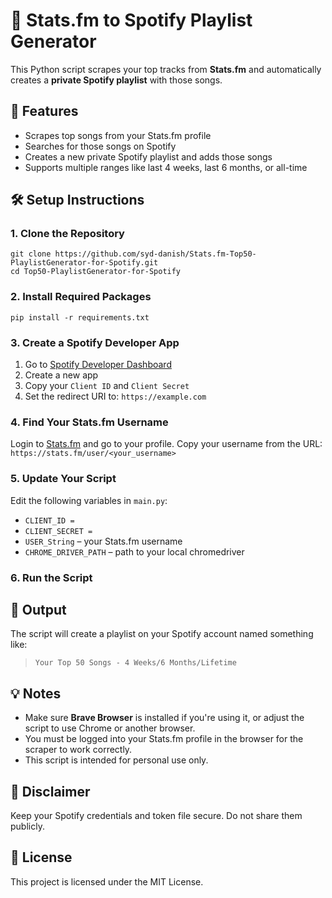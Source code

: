 <!DOCTYPE html>
<html lang="en">
<body>

  <h1>🎵 Stats.fm to Spotify Playlist Generator</h1>

  <p>This Python script scrapes your top tracks from <strong>Stats.fm</strong> and automatically creates a <strong>private Spotify playlist</strong> with those songs.</p>

  <h2>📌 Features</h2>
  <ul>
    <li>Scrapes top songs from your Stats.fm profile</li>
    <li>Searches for those songs on Spotify</li>
    <li>Creates a new private Spotify playlist and adds those songs</li>
    <li>Supports multiple ranges like last 4 weeks, last 6 months, or all-time</li>
  </ul>

  <h2>🛠️ Setup Instructions</h2>

  <h3>1. Clone the Repository</h3>
  <pre><code>git clone https://github.com/syd-danish/Stats.fm-Top50-PlaylistGenerator-for-Spotify.git
cd Top50-PlaylistGenerator-for-Spotify </code></pre>

  <h3>2. Install Required Packages</h3>
  <pre><code>pip install -r requirements.txt</code></pre>

  <h3>3. Create a Spotify Developer App</h3>
  <ol>
    <li>Go to <a href="https://developer.spotify.com/dashboard" target="_blank">Spotify Developer Dashboard</a></li>
    <li>Create a new app</li>
    <li>Copy your <code>Client ID</code> and <code>Client Secret</code></li>
    <li>Set the redirect URI to: <code>https://example.com</code></li>
  </ol>

  <h3>4. Find Your Stats.fm Username</h3>
  <p>Login to <a href="https://stats.fm/" target="_blank">Stats.fm</a> and go to your profile. Copy your username from the URL: <br><code>https://stats.fm/user/&lt;your_username&gt;</code></p>

  <h3>5. Update Your Script</h3>
  <p>Edit the following variables in <code>main.py</code>:</p>
  <ul>
    <li><code>CLIENT_ID = </code></li>
    <li><code>CLIENT_SECRET = </code></li>
    <li><code>USER_String</code> – your Stats.fm username</li>
    <li><code>CHROME_DRIVER_PATH</code> – path to your local chromedriver</li>
  </ul>

  <h3>6. Run the Script</h3>


  <h2>📂 Output</h2>
  <p>The script will create a playlist on your Spotify account named something like:</p>
  <blockquote><code>Your Top 50 Songs - 4 Weeks/6 Months/Lifetime</code></blockquote>

  <h2>💡 Notes</h2>
  <ul>
    <li>Make sure <strong>Brave Browser</strong> is installed if you're using it, or adjust the script to use Chrome or another browser.</li>
    <li>You must be logged into your Stats.fm profile in the browser for the scraper to work correctly.</li>
    <li>This script is intended for personal use only.</li>
  </ul>

  <h2>🔐 Disclaimer</h2>
  <p>Keep your Spotify credentials and token file secure. Do not share them publicly.</p>

  <h2>📄 License</h2>
  <p>This project is licensed under the MIT License.</p>

</body>
</html>

